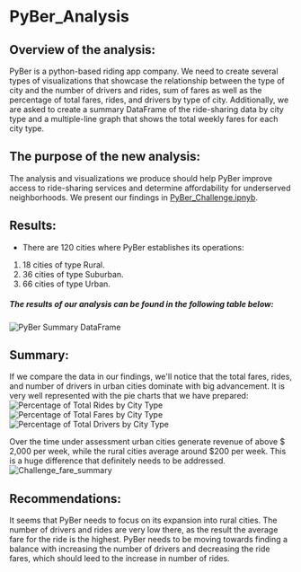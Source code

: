 # PyBer_Analysis
## Overview of the analysis:
PyBer is a python-based riding app company. We need to create several types of visualizations that showcase the relationship between the type of city and the number of drivers and rides, sum of fares as well as the percentage of total fares, rides, and drivers by type of city. Additionally, we are asked to create a summary DataFrame of the ride-sharing data by city type and a multiple-line graph that shows the total weekly fares for each city type.

## The purpose of the new analysis:
The analysis and visualizations we produce should help PyBer improve access to ride-sharing services and determine affordability for underserved neighborhoods. We present our findings in [PyBer_Challenge.ipnyb](https://github.com/Cryptotwister/PyBer_Analysis/blob/main/PyBer_Challenge.ipynb).

## Results:
* There are 120 cities where PyBer establishes its operations:
1. 18 cities of type Rural.
2. 36 cities of type Suburban.
3. 66 cities of type Urban.

##### The results of our analysis can be found in the following table below:
![PyBer Summary DataFrame](https://user-images.githubusercontent.com/42978221/144778157-df85a0b4-f016-40a6-8893-24eca47df3f7.png)

## Summary:
If we compare the data in our findings, we'll notice that the total fares, rides, and number of drivers in urban cities dominate with big advancement. It is very well represented with the pie charts that we have prepared:
![Percentage of Total Rides by City Type](https://user-images.githubusercontent.com/42978221/144779266-68b01ea4-6992-4fe2-bb05-f30005b553e4.png)
![Percentage of Total Fares by City Type](https://user-images.githubusercontent.com/42978221/144779274-b4c9b733-a997-4b81-b4c0-e2633b3ae0e4.png)
![Percentage of Total Drivers by City Type](https://user-images.githubusercontent.com/42978221/144779284-2cd5e80a-95a3-4063-be7c-dcc8026d8e16.png)

Over the time under assessment urban cities generate revenue of above $ 2,000 per week, while the rural cities average around $200 per week. This is a huge difference that definitely needs to be addressed.
![Challenge_fare_summary](https://user-images.githubusercontent.com/42978221/144779847-292ffd91-1534-4e51-823a-7bb1d16cc26f.png)

## Recommendations:
It seems that PyBer needs to focus on its expansion into rural cities. The number of drivers and rides are very low there, as the result the average fare for the ride is the highest. PyBer needs to be moving towards finding a balance with increasing the number of drivers and decreasing the ride fares, which should leed to the increase in number of rides.
